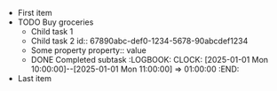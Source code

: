- First item
- TODO Buy groceries
  - Child task 1
  - Child task 2
  id:: 67890abc-def0-1234-5678-90abcdef1234
  - Some property
    property:: value
  - DONE Completed subtask
    :LOGBOOK:
    CLOCK: [2025-01-01 Mon 10:00:00]--[2025-01-01 Mon 11:00:00] =>  01:00:00
    :END:
- Last item
